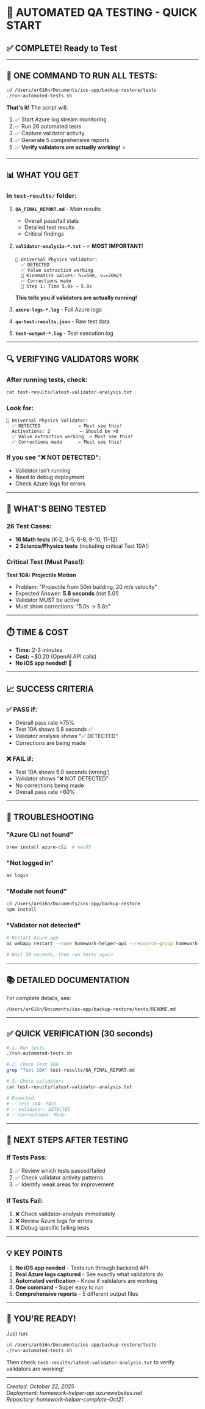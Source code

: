 # 🚀 AUTOMATED QA TESTING - QUICK START

## ✅ **COMPLETE! Ready to Test**

---

## 🎯 **ONE COMMAND TO RUN ALL TESTS:**

```bash
cd /Users/ar616n/Documents/ios-app/backup-restore/tests
./run-automated-tests.sh
```

**That's it!** The script will:
1. ✅ Start Azure log stream monitoring
2. ✅ Run 26 automated tests
3. ✅ Capture validator activity 
4. ✅ Generate 5 comprehensive reports
5. ✅ **Verify validators are actually working!** ⭐

---

## 📊 **WHAT YOU GET**

### **In `test-results/` folder:**

1. **`QA_FINAL_REPORT.md`** - Main results
   - Overall pass/fail stats
   - Detailed test results
   - Critical findings

2. **`validator-analysis-*.txt`** - ⭐ **MOST IMPORTANT!**
   ```
   🔬 Universal Physics Validator:
     ✅ DETECTED
     ✅ Value extraction working
     📐 Kinematics values: h₀=50m, v₀=20m/s
     ✅ Corrections made
     🔧 Step 1: Time 5.0s → 5.8s
   ```
   **This tells you if validators are actually running!**

3. **`azure-logs-*.log`** - Full Azure logs
4. **`qa-test-results.json`** - Raw test data
5. **`test-output-*.log`** - Test execution log

---

## 🔍 **VERIFYING VALIDATORS WORK**

### **After running tests, check:**

```bash
cat test-results/latest-validator-analysis.txt
```

### **Look for:**
```
🔬 Universal Physics Validator:
  ✅ DETECTED              ← Must see this!
  Activations: 2           ← Should be >0
  ✅ Value extraction working  ← Must see this!
  ✅ Corrections made      ← Must see this!
```

### **If you see "❌ NOT DETECTED":**
- Validator isn't running
- Need to debug deployment
- Check Azure logs for errors

---

## 🧪 **WHAT'S BEING TESTED**

### **26 Test Cases:**
- **16 Math tests** (K-2, 3-5, 6-8, 9-10, 11-12)
- **2 Science/Physics tests** (including critical Test 10A!)

### **Critical Test (Must Pass!):**
**Test 10A: Projectile Motion**
- Problem: "Projectile from 50m building, 20 m/s velocity"
- Expected Answer: **5.8 seconds** (not 5.0!)
- Validator MUST be active
- Must show corrections: "5.0s → 5.8s"

---

## ⏱️ **TIME & COST**

- **Time:** 2-3 minutes
- **Cost:** ~$0.20 (OpenAI API calls)
- **No iOS app needed!** 🎉

---

## 📈 **SUCCESS CRITERIA**

### **✅ PASS if:**
- Overall pass rate ≥75%
- Test 10A shows 5.8 seconds ✅
- Validator analysis shows "✅ DETECTED"
- Corrections are being made

### **❌ FAIL if:**
- Test 10A shows 5.0 seconds (wrong!)
- Validator shows "❌ NOT DETECTED"
- No corrections being made
- Overall pass rate <60%

---

## 🚨 **TROUBLESHOOTING**

### **"Azure CLI not found"**
```bash
brew install azure-cli  # macOS
```

### **"Not logged in"**
```bash
az login
```

### **"Module not found"**
```bash
cd /Users/ar616n/Documents/ios-app/backup-restore
npm install
```

### **"Validator not detected"**
```bash
# Restart Azure app
az webapp restart --name homework-helper-api --resource-group homework-helper-rg-f

# Wait 30 seconds, then run tests again
```

---

## 📚 **DETAILED DOCUMENTATION**

For complete details, see:
```
/Users/ar616n/Documents/ios-app/backup-restore/tests/README.md
```

---

## ✅ **QUICK VERIFICATION (30 seconds)**

```bash
# 1. Run tests
./run-automated-tests.sh

# 2. Check Test 10A
grep "Test 10A" test-results/QA_FINAL_REPORT.md

# 3. Check validators
cat test-results/latest-validator-analysis.txt

# Expected:
# ✅ Test 10A: PASS
# ✅ Validator: DETECTED
# ✅ Corrections: Made
```

---

## 🎯 **NEXT STEPS AFTER TESTING**

### **If Tests Pass:**
1. ✅ Review which tests passed/failed
2. ✅ Check validator activity patterns
3. ✅ Identify weak areas for improvement

### **If Tests Fail:**
1. ❌ Check validator-analysis immediately
2. ❌ Review Azure logs for errors  
3. ❌ Debug specific failing tests

---

## 💡 **KEY POINTS**

1. **No iOS app needed** - Tests run through backend API
2. **Real Azure logs captured** - See exactly what validators do
3. **Automated verification** - Know if validators are working
4. **One command** - Super easy to run
5. **Comprehensive reports** - 5 different output files

---

## 🎉 **YOU'RE READY!**

Just run:
```bash
cd /Users/ar616n/Documents/ios-app/backup-restore/tests
./run-automated-tests.sh
```

Then check `test-results/latest-validator-analysis.txt` to verify validators are working!

---

*Created: October 22, 2025*  
*Deployment: homework-helper-api.azurewebsites.net*  
*Repository: homework-helper-complete-Oct21*

